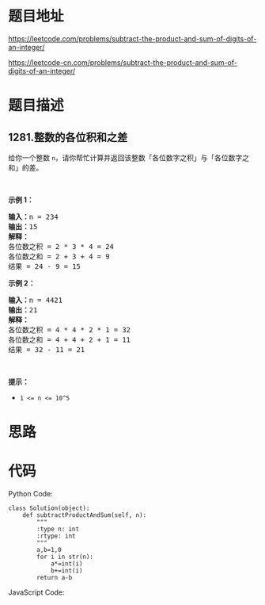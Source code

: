 # 题目地址
https://leetcode.com/problems/subtract-the-product-and-sum-of-digits-of-an-integer/

https://leetcode-cn.com/problems/subtract-the-product-and-sum-of-digits-of-an-integer/
# 题目描述
## 1281.整数的各位积和之差
<p>给你一个整数&nbsp;<code>n</code>，请你帮忙计算并返回该整数「各位数字之积」与「各位数字之和」的差。</p>

<p>&nbsp;</p>

<p><strong>示例 1：</strong></p>

<pre><strong>输入：</strong>n = 234
<strong>输出：</strong>15 
<strong>解释：</strong>
各位数之积 = 2 * 3 * 4 = 24 
各位数之和 = 2 + 3 + 4 = 9 
结果 = 24 - 9 = 15
</pre>

<p><strong>示例 2：</strong></p>

<pre><strong>输入：</strong>n = 4421
<strong>输出：</strong>21
<strong>解释： 
</strong>各位数之积 = 4 * 4 * 2 * 1 = 32 
各位数之和 = 4 + 4 + 2 + 1 = 11 
结果 = 32 - 11 = 21
</pre>

<p>&nbsp;</p>

<p><strong>提示：</strong></p>

<ul>
	<li><code>1 &lt;= n &lt;= 10^5</code></li>
</ul>

# 思路

# 代码
Python Code:

```
class Solution(object):
    def subtractProductAndSum(self, n):
        """
        :type n: int
        :rtype: int
        """
        a,b=1,0
        for i in str(n):
            a*=int(i)
            b+=int(i)
        return a-b
```
JavaScript Code:

```

```
